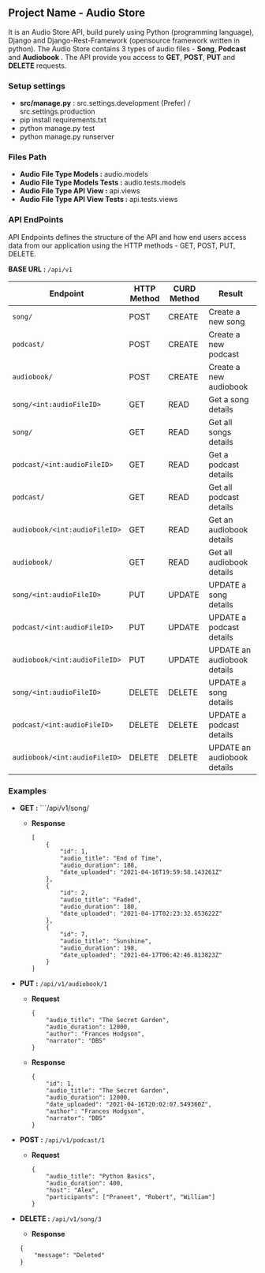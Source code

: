## Project Name - Audio Store
It is an Audio Store API, build purely using Python (programming language), Django and Django-Rest-Framework (opensource framework written in python).
The Audio Store contains 3 types of audio files - <b>Song</b>, <b>Podcast</b> and <b>Audiobook</b> . The API provide you access to <b>GET</b>, <b>POST</b>, <b>PUT</b> and <b>DELETE</b> requests.

### Setup settings
- <b>src/manage.py</b> : src.settings.development (Prefer) / src.settings.production 
- pip install requirements.txt
- python manage.py test
- python manage.py runserver

### Files Path
- <b>Audio File Type Models :</b> audio.models
- <b>Audio File Type Models Tests :</b> audio.tests.models
- <b>Audio File Type API View :</b> api.views
- <b>Audio File Type API View Tests :</b> api.tests.views

### API EndPoints
API Endpoints defines the structure of the API and how end users access data from our application using the HTTP methods - GET, POST, PUT, DELETE.

<b>BASE URL :</b> ```/api/v1```

| Endpoint | HTTP Method | CURD Method | Result |
|---|---|---|---|
| ```song/``` | POST | CREATE | Create a new song |
| ```podcast/``` | POST | CREATE | Create a new podcast |
| ```audiobook/``` | POST | CREATE | Create a new audiobook |
| ```song/<int:audioFileID>``` | GET  | READ  | Get a song details |
| ```song/``` | GET  | READ  | Get all songs details |
| ```podcast/<int:audioFileID>``` | GET  | READ  | Get a podcast details |
| ```podcast/``` | GET  | READ  | Get all podcast details |
| ```audiobook/<int:audioFileID>``` | GET  | READ  | Get an audiobook details |
| ```audiobook/``` | GET  | READ  | Get all audiobook details |
| ```song/<int:audioFileID>``` | PUT  | UPDATE  | UPDATE a song details |
| ```podcast/<int:audioFileID>``` | PUT  | UPDATE  | UPDATE a podcast details |
| ```audiobook/<int:audioFileID>``` | PUT  | UPDATE  | UPDATE an audiobook details |
| ```song/<int:audioFileID>``` | DELETE  | DELETE  | UPDATE a song details |
| ```podcast/<int:audioFileID>``` | DELETE  | DELETE  | UPDATE a podcast details |
| ```audiobook/<int:audioFileID>``` | DELETE  | DELETE  | UPDATE an audiobook details |

### Examples

- <b>GET :</b> ```/api/v1/song/
    - <b>Response</b>
        ```
        [
            {
                "id": 1,
                "audio_title": "End of Time",
                "audio_duration": 188,
                "date_uploaded": "2021-04-16T19:59:58.143261Z"
            },
            {
                "id": 2,
                "audio_title": "Faded",
                "audio_duration": 180,
                "date_uploaded": "2021-04-17T02:23:32.653622Z"
            },
            {
                "id": 7,
                "audio_title": "Sunshine",
                "audio_duration": 198,
                "date_uploaded": "2021-04-17T06:42:46.813823Z"
            }
        ]
        ```
- <b>PUT :</b> ```/api/v1/audiobook/1```
    - <b>Request</b>
        ```
        {
            "audio_title": "The Secret Garden",
            "audio_duration": 12000,
            "author": "Frances Hodgson",
            "narrator": "DBS"
        }
        ```
    - <b>Response</b>
        ```
        {
            "id": 1,
            "audio_title": "The Secret Garden",
            "audio_duration": 12000,
            "date_uploaded": "2021-04-16T20:02:07.549360Z",
            "author": "Frances Hodgson",
            "narrator": "DBS"
        }
        ```
- <b>POST :</b> ```/api/v1/podcast/1```
    - <b>Request</b>
        ```
        {
            "audio_title": "Python Basics",
            "audio_duration": 400,
            "host": "Alex",
            "participants": ["Praneet", "Robert", "William"] 
        }
        ```

- <b>DELETE :</b> ```/api/v1/song/3```
    - <b>Response</b>
    ```
    {
        "message": "Deleted"
    }
    ```
